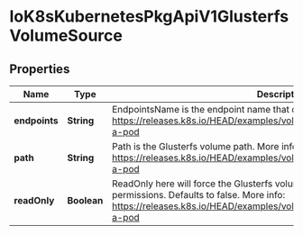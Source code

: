 
# IoK8sKubernetesPkgApiV1GlusterfsVolumeSource

## Properties
Name | Type | Description | Notes
------------ | ------------- | ------------- | -------------
**endpoints** | **String** | EndpointsName is the endpoint name that details Glusterfs topology. More info: https://releases.k8s.io/HEAD/examples/volumes/glusterfs/README.md#create-a-pod | 
**path** | **String** | Path is the Glusterfs volume path. More info: https://releases.k8s.io/HEAD/examples/volumes/glusterfs/README.md#create-a-pod | 
**readOnly** | **Boolean** | ReadOnly here will force the Glusterfs volume to be mounted with read-only permissions. Defaults to false. More info: https://releases.k8s.io/HEAD/examples/volumes/glusterfs/README.md#create-a-pod |  [optional]



